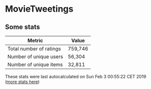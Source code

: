 # MovieTweetings
## Some stats

Metric | Value
--- | ---
Total number of ratings                 | 759,746
Number of unique users                  | 56,304
Number of unique items                  | 32,811
These stats were last autocalculated on Sun Feb 3 00:55:22 CET 2019  ([more stats here](./stats.md))

